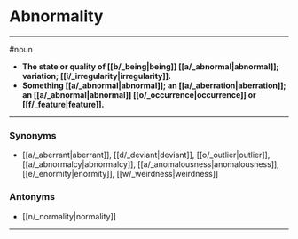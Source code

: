 # Abnormality
---
#noun
- **The state or quality of [[b/_being|being]] [[a/_abnormal|abnormal]]; variation; [[i/_irregularity|irregularity]].**
- **Something [[a/_abnormal|abnormal]]; an [[a/_aberration|aberration]]; an [[a/_abnormal|abnormal]] [[o/_occurrence|occurrence]] or [[f/_feature|feature]].**
---
### Synonyms
- [[a/_aberrant|aberrant]], [[d/_deviant|deviant]], [[o/_outlier|outlier]], [[a/_abnormalcy|abnormalcy]], [[a/_anomalousness|anomalousness]], [[e/_enormity|enormity]], [[w/_weirdness|weirdness]]
### Antonyms
- [[n/_normality|normality]]
---
